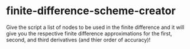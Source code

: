 # finite-difference-scheme-creator
Give the script a list of nodes to be used in the finite difference and it will give you the respective finite difference approximations for the first, second, and third derivatives (and thier order of accuracy)!
